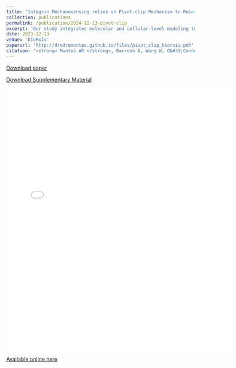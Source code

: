 ```yaml
---
title: "Integrin Mechanosensing relies on Pivot-clip Mechanism to Reinforce Cell Adhesion"
collection: publications
permalink: /publication/2024-12-13-pivot-clip
excerpt: 'Our study integrates molecular and cellular-level modeling to propose that FN’s synergy site reinforces cell adhesion through enhanced binding properties and a mechanosensitive pivot-clip mechanism. This work sheds light on the intricate interplay between mechanical forces and cell-matrix interactions, contributing to our understanding of cellular behaviors in physiological and pathological contexts.'
date: 2023-12-13
venue: 'bioRxiv'
paperurl: 'http://dredremontes.github.io/files/pivot_clip_biorxiv.pdf'
citation: '<strong> Montes AR </strong>, Barroso A, Wang W, O&#39;Connell GD, Tepole AB, Mofrad MRK (2023). &quot;Integrin Mechanosensing relies on Pivot-clip Mechanism to Reinforce Cell Adhesion.&quot; <i>bioRxiv</i>'
---
```

<p><a href="{{ dredremontes.github.io }}/files/pivot_clip_biorxiv.pdf">Download paper</a></p>

<p><a href="{{ dredremontes.github.io }}/files/supp_pivot_clip_biorxiv.pdf">Download Supplementary Material</a></p>

<embed src="{{ dredremontes.github.io }}/files/pivot_clip_biorxiv.pdf" width="600" height="700" type='application/pdf'>

[Available online here](https://www.biorxiv.org/content/10.1101/2023.12.13.571593v1)

<!-- <p><a href="{{ dredremontes.github.io }}/files/supp_integrin_mechanosensing.pdf">Download Supplementary Material</a></p>  -->